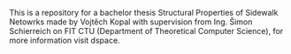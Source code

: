 This is a repository for a bachelor thesis Structural Properties of Sidewalk Netowrks made by Vojtěch Kopal with supervision from Ing. Šimon Schierreich on FIT CTU (Department of Theoretical Computer Science), for more information visit dspace.
